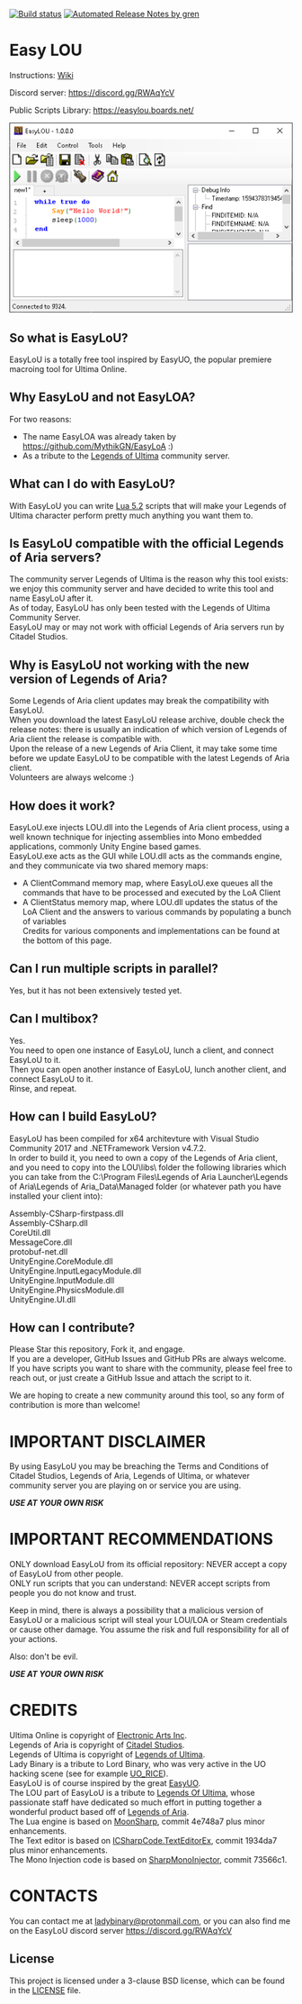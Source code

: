 [![Build status](https://ci.appveyor.com/api/projects/status/slacd3eo77qmy1fp/branch/master?svg=true)](https://ci.appveyor.com/project/Lady-Binary/EasyLoU/branch/master) [![Automated Release Notes by gren](https://img.shields.io/badge/%F0%9F%A4%96-release%20notes-00B2EE.svg)](https://github-tools.github.io/github-release-notes/)

# Easy LOU

Instructions: [Wiki](https://github.com/Lady-Binary/EasyLoU/wiki/Instructions)

Discord server: https://discord.gg/RWAqYcV

Public Scripts Library: https://easylou.boards.net/

![EasyLoU Screenshot](Screenshot.png?raw=true "EasyLoU Screenshot")

## So what is EasyLoU?

EasyLoU is a totally free tool inspired by EasyUO, the popular premiere macroing tool for Ultima Online. 

## Why EasyLoU and not EasyLOA?

For two reasons:  
- The name EasyLOA was already taken by https://github.com/MythikGN/EasyLoA :)
- As a tribute to the [Legends of Ultima](https://www.legendsofultima.online/) community server.    

## What can I do with EasyLoU?

With EasyLoU you can write [Lua 5.2](https://www.lua.org/manual/5.2/) scripts that will make your Legends of Ultima character perform pretty much anything you want them to.

## Is EasyLoU compatible with the official Legends of Aria servers?

The community server Legends of Ultima is the reason why this tool exists: we enjoy this community server and have decided to write this tool and name EasyLoU after it.  
As of today, EasyLoU has only been tested with the Legends of Ultima Community Server.  
EasyLoU may or may not work with official Legends of Aria servers run by Citadel Studios.  

## Why is EasyLoU not working with the new version of Legends of Aria?

Some Legends of Aria client updates may break the compatibility with EasyLoU.  
When you download the latest EasyLoU release archive, double check the release notes: there is usually an indication of which version of Legends of Aria client the release is compatible with.  
Upon the release of a new Legends of Aria Client, it may take some time before we update EasyLoU to be compatible with the latest Legends of Aria client.  
Volunteers are always welcome :)

## How does it work?

EasyLoU.exe injects LOU.dll into the Legends of Aria client process, using a well known technique for injecting assemblies into Mono embedded applications, commonly Unity Engine based games.  
EasyLoU.exe acts as the GUI while LOU.dll acts as the commands engine, and they communicate via two shared memory maps:  
- A ClientCommand memory map, where EasyLoU.exe queues all the commands that have to be processed and executed by the LoA Client
- A ClientStatus memory map, where LOU.dll updates the status of the LoA Client and the answers to various commands by populating a bunch of variables  
Credits for various components and implementations can be found at the bottom of this page.  

## Can I run multiple scripts in parallel?

Yes, but it has not been extensively tested yet.

## Can I multibox?

Yes.  
You need to open one instance of EasyLoU, lunch a client, and connect EasyLoU to it.  
Then you can open another instance of EasyLoU, lunch another client, and connect EasyLoU to it.  
Rinse, and repeat.  

## How can I build EasyLoU?

EasyLoU has been compiled for x64 architevture with Visual Studio Community 2017 and .NETFramework Version v4.7.2.  
In order to build it, you need to own a copy of the Legends of Aria client, and you need to copy into the LOU\libs\ folder the following libraries which you can take from the C:\Program Files\Legends of Aria Launcher\Legends of Aria\Legends of Aria_Data\Managed folder (or whatever path you have installed your client into):

Assembly-CSharp-firstpass.dll  
Assembly-CSharp.dll  
CoreUtil.dll  
MessageCore.dll  
protobuf-net.dll  
UnityEngine.CoreModule.dll  
UnityEngine.InputLegacyModule.dll  
UnityEngine.InputModule.dll  
UnityEngine.PhysicsModule.dll  
UnityEngine.UI.dll  

## How can I contribute?

Please Star this repository, Fork it, and engage.  
If you are a developer, GitHub Issues and GitHub PRs are always welcome.  
If you have scripts you want to share with the community, please feel free to reach out, or just create a GitHub Issue and attach the script to it.  

We are hoping to create a new community around this tool, so any form of contribution is more than welcome!

# IMPORTANT DISCLAIMER

By using EasyLoU you may be breaching the Terms and Conditions of Citadel Studios, Legends of Aria, Legends of Ultima, or whatever community server you are playing on or service you are using.

***USE AT YOUR OWN RISK***

# IMPORTANT RECOMMENDATIONS

ONLY download EasyLoU from its official repository: NEVER accept a copy of EasyLoU from other people.  
ONLY run scripts that you can understand: NEVER accept scripts from people you do not know and trust.  

Keep in mind, there is always a possibility that a malicious version of EasyLoU or a malicious script will steal your LOU/LOA or Steam credentials or cause other damage. You assume the risk and full responsibility for all of your actions.  

Also: don't be evil.

***USE AT YOUR OWN RISK***

# CREDITS

Ultima Online is copyright of [Electronic Arts Inc](https://uo.com/).  
Legends of Aria is copyright of [Citadel Studios](https://citadelstudios.net/).  
Legends of Ultima is copyright of [Legends of Ultima](https://www.legendsofultima.online/).  
Lady Binary is a tribute to Lord Binary, who was very active in the UO hacking scene (see for example [UO_RICE](https://github.com/necr0potenc3/UO_RICE)).  
EasyLoU is of course inspired by the great [EasyUO](http://www.easyuo.com/).  
The LOU part of EasyLoU is a tribute to [Legends Of Ultima](https://www.legendsofultima.online/), whose passionate staff have dedicated so much effort in putting together a wonderful product based off of [Legends of Aria](https://www.legendsofaria.com/).  
The Lua engine is based on [MoonSharp](https://github.com/moonsharp-devs/moonsharp/), commit 4e748a7 plus minor enhancements.  
The Text editor is based on [ICSharpCode.TextEditorEx](https://github.com/StefH/ICSharpCode.TextEditorEx), commit 1934da7 plus minor enhancements.  
The Mono Injection code is based on [SharpMonoInjector](https://github.com/warbler/SharpMonoInjector), commit 73566c1.  

# CONTACTS

You can contact me at ladybinary@protonmail.com, or you can also find me on the EasyLoU discord server https://discord.gg/RWAqYcV

License
-------

This project is licensed under a 3-clause BSD license, which can be found in the [LICENSE](LICENSE) file.  

